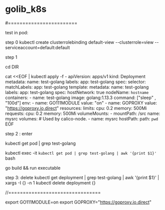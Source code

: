 # golib_k8s

#========================

test in pod:

step 0 
kubectl create clusterrolebinding default-view --clusterrole=view --serviceaccount=default:default


step 1

cd DIR

cat <<EOF | kubectl apply -f -
apiVersion: apps/v1
kind: Deployment
metadata:
  name: test-golang
  labels:
    app: test-golang
spec:
  selector:
    matchLabels:
      app: test-golang
  template:
    metadata:
      name: test-golang
      labels:
        app: test-golang
    spec:
      hostNetwork: true
      nodeName: `hostname`
      containers:
      - name: test-golang
        image: golang:1.13.3
        command: ["sleep" , "100d"]
        env:
        - name: GO111MODULE
          value: "on"
        - name: GOPROXY
          value: "https://goproxy.io,direct"
        resources:
          limits:
              cpu: 0.2
              memory: 500Mi
          requests:
              cpu: 0.2
              memory: 500Mi
        volumeMounts:
          - mountPath: /src
            name: mysrc
      volumes:
        # Used by calico-node.
        - name: mysrc
          hostPath:
            path: `pwd`
EOF

step 2 : enter

kubectl get pod | grep test-golang

kubectl exec -it `kubectl get pod | grep test-golang | awk '{print $1}'`  bash

go build && run executable

step 3: delete
kubectl get deployment | grep test-golang | awk '{print $1}' | xargs -I {} -n 1 kubectl delete deployment {}



//================================

export GO111MODULE=on 
export GOPROXY="https://goproxy.io,direct"













